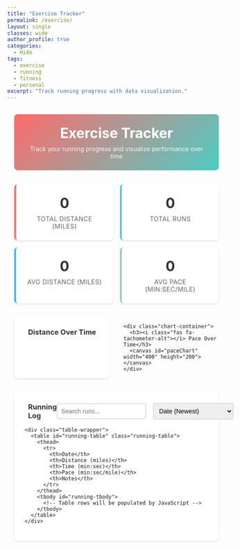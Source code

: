 ```yaml
---
title: "Exercise Tracker"
permalink: /exercise/
layout: single
classes: wide
author_profile: true
categories:
  - Hide
tags:
  - exercise
  - running
  - fitness
  - personal
excerpt: "Track running progress with data visualization."
---
```


<div class="exercise-container">
  <div class="exercise-header">
    <h1><i class="fas fa-running"></i> Exercise Tracker</h1>
    <p>Track your running progress and visualize performance over time</p>
  </div>

  <!-- Summary Statistics -->
  <div class="stats-summary">
    <div class="stat-card">
      <div class="stat-value" id="total-distance">0</div>
      <div class="stat-label">Total Distance (miles)</div>
    </div>
    <div class="stat-card">
      <div class="stat-value" id="total-runs">0</div>
      <div class="stat-label">Total Runs</div>
    </div>
    <div class="stat-card">
      <div class="stat-value" id="avg-distance">0</div>
      <div class="stat-label">Avg Distance (miles)</div>
    </div>
    <div class="stat-card">
      <div class="stat-value" id="avg-pace">0</div>
      <div class="stat-label">Avg Pace (min:sec/mile)</div>
    </div>
  </div>

  <!-- Charts Section -->
  <div class="charts-section">
    <div class="chart-container">
      <h3><i class="fas fa-chart-line"></i> Distance Over Time</h3>
      <canvas id="distanceChart" width="400" height="200"></canvas>
    </div>
    
    <div class="chart-container">
      <h3><i class="fas fa-tachometer-alt"></i> Pace Over Time</h3>
      <canvas id="paceChart" width="400" height="200"></canvas>
    </div>
  </div>

  <!-- Data Table -->
  <div class="data-table-section">
    <div class="table-header">
      <h3><i class="fas fa-table"></i> Running Log</h3>
      <div class="table-controls">
        <input type="text" id="search-input" placeholder="Search runs..." class="search-input">
        <select id="sort-select" class="sort-select">
          <option value="date-desc">Date (Newest)</option>
          <option value="date-asc">Date (Oldest)</option>
          <option value="distance-desc">Distance (High to Low)</option>
          <option value="distance-asc">Distance (Low to High)</option>
          <option value="pace-desc">Pace (Slowest)</option>
          <option value="pace-asc">Pace (Fastest)</option>
        </select>
      </div>
    </div>
    
    <div class="table-wrapper">
      <table id="running-table" class="running-table">
        <thead>
          <tr>
            <th>Date</th>
            <th>Distance (miles)</th>
            <th>Time (min:sec)</th>
            <th>Pace (min:sec/mile)</th>
            <th>Notes</th>
          </tr>
        </thead>
        <tbody id="running-tbody">
          <!-- Table rows will be populated by JavaScript -->
        </tbody>
      </table>
    </div>
  </div>

  <!-- No Data State -->
  <div id="no-data" class="no-data" style="display: none;">
    <i class="fas fa-running"></i>
    <p>No running data found.</p>
    <p class="help-text">Add data in <code>_data/running.yml</code> to get started.</p>
  </div>
</div>

<script>
  // Inject Jekyll running data into JavaScript
  window.runningData = {{ site.data.running | jsonify }};
</script>

<!-- Load Chart.js -->
<script src="https://cdn.jsdelivr.net/npm/chart.js"></script>
<script src="{{ '/assets/js/exercise-tracker.js' | relative_url }}"></script>

<style>
/* Exercise Tracker Styles */
.exercise-container {
  max-width: 1200px;
  margin: 0 auto;
  padding: 1rem;
}

.exercise-header {
  text-align: center;
  margin-bottom: 2rem;
  padding: 1.5rem;
  background: linear-gradient(135deg, #FF6B6B 0%, #4ECDC4 100%);
  color: white;
  border-radius: 8px;
}

.exercise-header h1 {
  margin: 0 0 0.5rem 0;
  font-size: 2rem;
}

.exercise-header p {
  margin: 0;
  opacity: 0.9;
}

/* Summary Statistics */
.stats-summary {
  display: grid;
  grid-template-columns: repeat(auto-fit, minmax(200px, 1fr));
  gap: 1rem;
  margin-bottom: 2rem;
}

.stat-card {
  background: white;
  border-radius: 8px;
  padding: 1.5rem;
  text-align: center;
  box-shadow: 0 2px 4px rgba(0,0,0,0.1);
  border-left: 4px solid #FF6B6B;
  transition: transform 0.3s ease;
}

.stat-card:hover {
  transform: translateY(-2px);
  box-shadow: 0 4px 8px rgba(0,0,0,0.15);
}

.stat-card:nth-child(2) {
  border-left-color: #4ECDC4;
}

.stat-card:nth-child(3) {
  border-left-color: #45B7D1;
}

.stat-card:nth-child(4) {
  border-left-color: #96CEB4;
}

.stat-value {
  font-size: 2rem;
  font-weight: bold;
  color: #333;
  margin-bottom: 0.5rem;
}

.stat-label {
  font-size: 0.9rem;
  color: #666;
  text-transform: uppercase;
  letter-spacing: 0.5px;
}

/* Charts Section */
.charts-section {
  display: grid;
  grid-template-columns: 1fr 1fr;
  gap: 2rem;
  margin-bottom: 2rem;
}

.chart-container {
  background: white;
  border-radius: 8px;
  padding: 1.5rem;
  box-shadow: 0 2px 4px rgba(0,0,0,0.1);
}

.chart-container h3 {
  margin: 0 0 1rem 0;
  color: #333;
  display: flex;
  align-items: center;
  gap: 0.5rem;
}

/* Data Table */
.data-table-section {
  background: white;
  border-radius: 8px;
  padding: 1.5rem;
  box-shadow: 0 2px 4px rgba(0,0,0,0.1);
  margin-bottom: 2rem;
}

.table-header {
  display: flex;
  justify-content: space-between;
  align-items: center;
  margin-bottom: 1rem;
}

.table-header h3 {
  margin: 0;
  color: #333;
  display: flex;
  align-items: center;
  gap: 0.5rem;
}

.table-controls {
  display: flex;
  gap: 1rem;
  align-items: center;
}

.search-input, .sort-select {
  padding: 0.5rem;
  border: 2px solid #ddd;
  border-radius: 4px;
  font-size: 0.9rem;
}

.search-input {
  min-width: 200px;
}

.table-wrapper {
  overflow-x: auto;
}

.running-table {
  width: 100%;
  border-collapse: collapse;
  font-size: 0.9rem;
}

.running-table th,
.running-table td {
  padding: 0.75rem;
  text-align: left;
  border-bottom: 1px solid #eee;
}

.running-table th {
  background: #f8f9fa;
  font-weight: bold;
  color: #555;
  position: sticky;
  top: 0;
}

.running-table tbody tr:hover {
  background: #f8f9fa;
}

.running-table tbody tr.highlight {
  background: #fff3cd;
}

/* No Data State */
.no-data {
  text-align: center;
  padding: 3rem 2rem;
  color: #666;
}

.no-data i {
  font-size: 3rem;
  margin-bottom: 1rem;
  color: #ccc;
}

.help-text {
  font-size: 0.9rem;
  margin-top: 1rem;
}

/* Responsive Design */
@media (max-width: 768px) {
  .charts-section {
    grid-template-columns: 1fr;
    gap: 1rem;
  }
  
  .stats-summary {
    grid-template-columns: repeat(2, 1fr);
  }
  
  .table-header {
    flex-direction: column;
    gap: 1rem;
    align-items: stretch;
  }
  
  .table-controls {
    flex-direction: column;
    gap: 0.5rem;
  }
  
  .search-input, .sort-select {
    width: 100%;
  }
  
  .chart-container {
    padding: 1rem;
  }
  
  .exercise-header h1 {
    font-size: 1.5rem;
  }
}

@media (max-width: 480px) {
  .stats-summary {
    grid-template-columns: 1fr;
  }
  
  .stat-card {
    padding: 1rem;
  }
  
  .stat-value {
    font-size: 1.5rem;
  }
  
  .running-table {
    font-size: 0.8rem;
  }
  
  .running-table th,
  .running-table td {
    padding: 0.5rem;
  }
}

/* Chart responsive settings */
.chart-container canvas {
  max-height: 300px;
}

/* Custom scrollbar for table */
.table-wrapper::-webkit-scrollbar {
  height: 8px;
}

.table-wrapper::-webkit-scrollbar-track {
  background: #f1f1f1;
  border-radius: 4px;
}

.table-wrapper::-webkit-scrollbar-thumb {
  background: #c1c1c1;
  border-radius: 4px;
}

.table-wrapper::-webkit-scrollbar-thumb:hover {
  background: #a8a8a8;
}
</style>